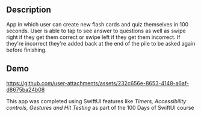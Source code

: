 ## Description
App in which user can create new flash cards and quiz themselves in 100 seconds. User is able to tap to see answer to questions as well as swipe right if they get them correct or swipe left if they get them incorrect. If they're incorrect they're added back at the end of the pile to be asked again before finishing.

## Demo


https://github.com/user-attachments/assets/232c656e-8653-4148-a6af-d8675ba24b08



This app was completed using SwiftUI features like _Timers, Accessibility controls, Gestures and Hit Testing_ as part of the 100 Days of SwiftUI course
